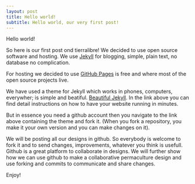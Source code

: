```yaml
---
layout: post
title: Hello world!
subtitle: Hello world, our very first post!
---
```


Hello world!

So here is our first post ond tierralibre!
We decided to use open source software and hosting. We use [Jekyll](https://jekyllrb.com) for blogging, simple, plain text, no database no complication.

For hosting we decided to use [GitHub Pages](https://github.com) is free and where most of the open source projects live.

We have used a theme for Jekyll which works in phones, computers, everywher; is simple and beatiful. [Beautiful Jekyll](https://github.com/daattali/beautiful-jekyll#readme).
In the link above you can find detail instructions on how to have your website running in minutes.

But in essence you need a github account then you navigate to the link above containing the theme and fork it. (When you fork a repository, you make it your own version and you can make changes on it).

We will be posting all our designs in github. So everybody is welcome to fork it and to send changes, improvements, whatever you think is usefull. Github is a great platform to collaborate in designs. 
We will further show how we can use github to make a collaborative permaculture design and use forking and commits to communicate and share changes.

Enjoy!



